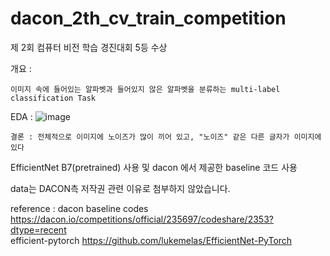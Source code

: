 # dacon_2th_cv_train_competition

제 2회 컴퓨터 비전 학습 경진대회 5등 수상  

개요 : 
```
이미지 속에 들어있는 알파벳과 들어있지 않은 알파벳을 분류하는 multi-label classification Task
```

EDA :
![image](https://user-images.githubusercontent.com/48322490/122669878-353ab080-d1fa-11eb-8bc3-3f59eadd2b82.png)
```
결론 : 전체적으로 이미지에 노이즈가 많이 끼어 있고, "노이즈" 같은 다른 글자가 이미지에 있다
```

EfficientNet B7(pretrained) 사용 및 dacon 에서 제공한 baseline 코드 사용  

data는 DACON측 저작권 관련 이유로 첨부하지 않았습니다.  

reference :
dacon baseline codes https://dacon.io/competitions/official/235697/codeshare/2353?dtype=recent  
efficient-pytorch https://github.com/lukemelas/EfficientNet-PyTorch
   

